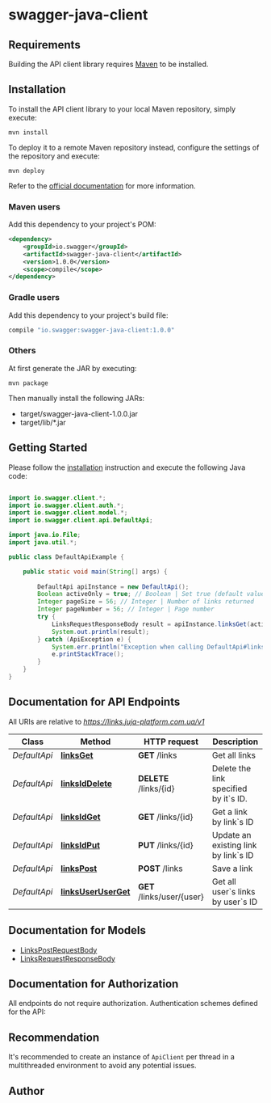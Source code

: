 # swagger-java-client

## Requirements

Building the API client library requires [Maven](https://maven.apache.org/) to be installed.

## Installation

To install the API client library to your local Maven repository, simply execute:

```shell
mvn install
```

To deploy it to a remote Maven repository instead, configure the settings of the repository and execute:

```shell
mvn deploy
```

Refer to the [official documentation](https://maven.apache.org/plugins/maven-deploy-plugin/usage.html) for more information.

### Maven users

Add this dependency to your project's POM:

```xml
<dependency>
    <groupId>io.swagger</groupId>
    <artifactId>swagger-java-client</artifactId>
    <version>1.0.0</version>
    <scope>compile</scope>
</dependency>
```

### Gradle users

Add this dependency to your project's build file:

```groovy
compile "io.swagger:swagger-java-client:1.0.0"
```

### Others

At first generate the JAR by executing:

    mvn package

Then manually install the following JARs:

* target/swagger-java-client-1.0.0.jar
* target/lib/*.jar

## Getting Started

Please follow the [installation](#installation) instruction and execute the following Java code:

```java

import io.swagger.client.*;
import io.swagger.client.auth.*;
import io.swagger.client.model.*;
import io.swagger.client.api.DefaultApi;

import java.io.File;
import java.util.*;

public class DefaultApiExample {

    public static void main(String[] args) {
        
        DefaultApi apiInstance = new DefaultApi();
        Boolean activeOnly = true; // Boolean | Set true (default value) to return active links only, false to get all the links saved
        Integer pageSize = 56; // Integer | Number of links returned
        Integer pageNumber = 56; // Integer | Page number
        try {
            LinksRequestResponseBody result = apiInstance.linksGet(activeOnly, pageSize, pageNumber);
            System.out.println(result);
        } catch (ApiException e) {
            System.err.println("Exception when calling DefaultApi#linksGet");
            e.printStackTrace();
        }
    }
}

```

## Documentation for API Endpoints

All URIs are relative to *https://links.juja-platform.com.ua/v1*

Class | Method | HTTP request | Description
------------ | ------------- | ------------- | -------------
*DefaultApi* | [**linksGet**](docs/DefaultApi.md#linksGet) | **GET** /links | Get all links
*DefaultApi* | [**linksIdDelete**](docs/DefaultApi.md#linksIdDelete) | **DELETE** /links/{id} | Delete the link specified by it&#x60;s ID.
*DefaultApi* | [**linksIdGet**](docs/DefaultApi.md#linksIdGet) | **GET** /links/{id} | Get a link by link&#x60;s ID
*DefaultApi* | [**linksIdPut**](docs/DefaultApi.md#linksIdPut) | **PUT** /links/{id} | Update an existing link by link&#x60;s ID
*DefaultApi* | [**linksPost**](docs/DefaultApi.md#linksPost) | **POST** /links | Save a link
*DefaultApi* | [**linksUserUserGet**](docs/DefaultApi.md#linksUserUserGet) | **GET** /links/user/{user} | Get all user&#x60;s links by user&#x60;s ID


## Documentation for Models

 - [LinksPostRequestBody](docs/LinksPostRequestBody.md)
 - [LinksRequestResponseBody](docs/LinksRequestResponseBody.md)


## Documentation for Authorization

All endpoints do not require authorization.
Authentication schemes defined for the API:

## Recommendation

It's recommended to create an instance of `ApiClient` per thread in a multithreaded environment to avoid any potential issues.

## Author



